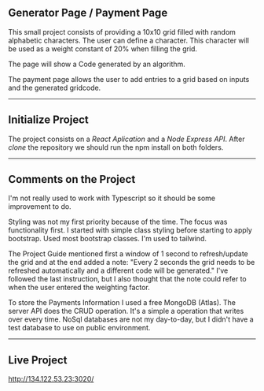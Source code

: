 ## **Generator Page / Payment Page**
This small project consists of providing a 10x10 grid filled with random alphabetic characters.
The user can define a character. This character will be used as a weight constant of 20% when filling the grid.

The page will show a Code generated by an algorithm.

The payment page allows the user to add entries to a grid based on inputs and the generated gridcode.


---

## **Initialize Project**

The project consists on a _React Aplication_ and a _Node Express API_.
After _clone_ the repository we should run the npm install on both folders.

---

## **Comments on the Project**
I'm not really used to work with Typescript so it should be some improvement to do.

Styling was not my first priority because of the time. The focus was functionality first. I started with simple class styling before starting to apply bootstrap. Used most bootstrap classes. I'm used to tailwind.

The Project Guide mentioned first a window of 1 second to refresh/update the grid and at the end added a note: "Every 2 seconds the grid needs to be refreshed automatically and a different code will be generated." 
I've followed the last instruction, but I also thought that the note could refer to when the user entered the weighting factor.

To store the Payments Information I used a free MongoDB (Atlas). The server API does the CRUD operation. It's a simple a operation that writes over every time. NoSql databases are not my day-to-day, but I didn't have a test database to use on public environment.

---

## **Live Project**
http://134.122.53.23:3020/
